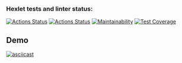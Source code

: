 ### Hexlet tests and linter status:
[![Actions Status](https://github.com/dnk530/frontend-project-lvl2/workflows/hexlet-check/badge.svg)](https://github.com/dnk530/frontend-project-lvl2/actions)
[![Actions Status](https://github.com/dnk530/frontend-project-lvl2/workflows/CI/badge.svg)](https://github.com/dnk530/frontend-project-lvl2/actions)
[![Maintainability](https://api.codeclimate.com/v1/badges/6b1eb089510fee028b48/maintainability)](https://codeclimate.com/github/dnk530/frontend-project-lvl2/maintainability)
[![Test Coverage](https://api.codeclimate.com/v1/badges/6b1eb089510fee028b48/test_coverage)](https://codeclimate.com/github/dnk530/frontend-project-lvl2/test_coverage)

## Demo

[![asciicast](https://asciinema.org/a/CjiMLbHfYbiGppXp3WHlcuRDv.svg)](https://asciinema.org/a/CjiMLbHfYbiGppXp3WHlcuRDv)
